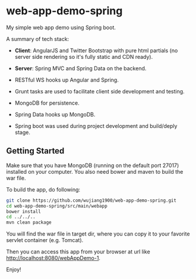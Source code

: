 # web-app-demo-spring
My simple web app demo using Spring boot.

A summary of tech stack:
* **Client**: AngularJS and Twitter Bootstrap with pure html partials (no server side rendering so it's fully static and CDN ready). 
* **Server**: Spring MVC and Spring Data on the backend.
* RESTful WS hooks up Angular and Spring.
* Grunt tasks are used to facilitate client side development and testing.
* MongoDB for persistence.
* Spring Data hooks up MongoDB.

* Spring boot was used during project development and build/deply stage.

## Getting Started
Make sure that you have MongoDB (running on the default port 27017) installed on your computer. 
You also need bower and maven to build the war file.

To build the app, do following:

```bash
git clone https://github.com/wujiang1900/web-app-demo-spring.git
cd web-app-demo-spring/src/main/webapp
bower install
cd ../../..
mvn clean package
```

You will find the war file in target dir, where you can copy it to your favorite servlet container (e.g. Tomcat).

Then you can access this app from your browser at url like [http://localhost:8080/webAppDemo-1](http://localhost:8080/webAppDemo-1). 

Enjoy!

